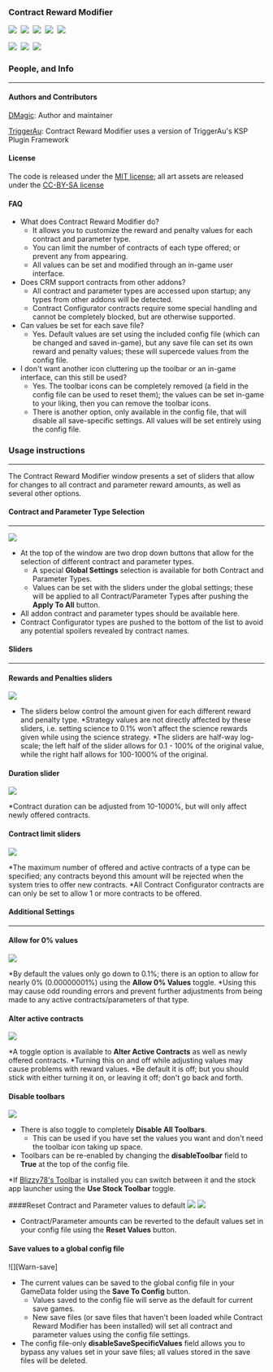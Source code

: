### **Contract Reward Modifier**
[![][shield:support-ksp]][KSP:developers]&nbsp;
[![][shield:ckan]][CKAN:org]&nbsp;
[![][shield:license-mit]][CRMLicense]&nbsp;
[![][shield:license-cc-by-sa]][CRMLicense]&nbsp;
![][CRM:FullWindow]

[![][shield:support-toolbar]][toolbar:release]&nbsp;
[![][shield:support-ccfg]][cconfig:release]&nbsp;
[![][shield:support-cwplus]][cwplus:release]&nbsp;


### People, and Info
-------------------------------------------

#### Authors and Contributors

[DMagic][DMagic]: Author and maintainer

[TriggerAu][TriggerAu]: Contract Reward Modifier uses a version of TriggerAu's KSP Plugin Framework

#### License

The code is released under the [MIT license][CRMLicense]; all art assets are released under the [CC-BY-SA license][CRMLicense]

#### FAQ

  * What does Contract Reward Modifier do?
     * It allows you to customize the reward and penalty values for each contract and parameter type.
	 * You can limit the number of contracts of each type offered; or prevent any from appearing.
	 * All values can be set and modified through an in-game user interface.
  * Does CRM support contracts from other addons?
     * All contract and parameter types are accessed upon startup; any types from other addons will be detected.
	 * Contract Configurator contracts require some special handling and cannot be completely blocked, but are otherwise supported.
  * Can values be set for each save file?
     * Yes. Default values are set using the included config file (which can be changed and saved in-game), but any save file can set its own reward and penalty values; these will supercede values from the config file.
  * I don't want another icon cluttering up the toolbar or an in-game interface, can this still be used?
     * Yes. The toolbar icons can be completely removed (a field in the config file can be used to reset them); the values can be set in-game to your liking, then you can remove the toolbar icons.
	 * There is another option, only available in the config file, that will disable all save-specific settings. All values will be set entirely using the config file.
	 
### Usage instructions
------------------------------------------

The Contract Reward Modifier window presents a set of sliders that allow for changes to all contract and parameter reward amounts, as well as several other options.

#### Contract and Parameter Type Selection
------------------------------------------

![][CRM:DropDowns]

  * At the top of the window are two drop down buttons that allow for the selection of different contract and parameter types.
    * A special **Global Settings** selection is available for both Contract and Parameter Types.
    * Values can be set with the sliders under the global settings; these will be applied to all Contract/Parameter Types after pushing the **Apply To All** button.
  * All addon contract and parameter types should be available here.
  * Contract Configurator types are pushed to the bottom of the list to avoid any potential spoilers revealed by contract names.
  
  
#### Sliders
---------------------------------------------

#### Rewards and Penalties sliders
![][CRM:Slider-reward]

  * The sliders below control the amount given for each different reward and penalty type.
  *Strategy values are not directly affected by these sliders, i.e. setting science to 0.1% won't affect the science rewards given while using the science strategy.
  *The sliders are half-way log-scale; the left half of the slider allows for 0.1 - 100% of the original value, while the right half allows for 100-1000% of the original.
  
#### Duration slider
![][CRM:Slider-duration]

  *Contract duration can be adjusted from 10-1000%, but will only affect newly offered contracts.
  
#### Contract limit sliders
![][CRM:Slider-limits]

  *The maximum number of offered and active contracts of a type can be specified; any contracts beyond this amount will be rejected when the system tries to offer new contracts.
  *All Contract Configurator contracts are can only be set to allow 1 or more contracts to be offered.

#### Additional Settings
-----------------------------------------

#### Allow for 0% values
![][CRM:Warn-zero]

  *By default the values only go down to 0.1%; there is an option to allow for nearly 0% (0.00000001%) using the **Allow 0% Values** toggle.
    *Using this may cause odd rounding errors and prevent further adjustments from being made to any active contracts/parameters of that type.

#### Alter active contracts
![][CRM:Warn-alteractive]

  *A toggle option is available to **Alter Active Contracts** as well as newly offered contracts.
    *Turning this on and off while adjusting values may cause problems with reward values.
    *Be default it is off; but you should stick with either turning it on, or leaving it off; don't go back and forth.
 
#### Disable toolbars
![][CRM:Warn-toolbar]

  * There is also toggle to completely **Disable All Toolbars**.
    * This can be used if you have set the values you want and don't need the toolbar icon taking up space.
  * Toolbars can be re-enabled by changing the **disableToolbar** field to **True** at the top of the config file. 
  
  *If [Blizzy78's Toolbar][toolbar:release] is installed you can switch between it and the stock app launcher using the **Use Stock Toolbar** toggle.

####Reset Contract and Parameter values to default
![][CRM:Reset-contract]
![][CRM:Reset-param]

  * Contract/Parameter amounts can be reverted to the default values set in your config file using the **Reset Values** button.

#### Save values to a global config file
![][Warn-save]
  
  * The current values can be saved to the global config file in your GameData folder using the **Save To Config** button.
    * Values saved to the config file will serve as the default for current save games.
    * New save files (or save files that haven't been loaded while Contract Reward Modifier has been installed) will set all contract and parameter values using the config file settings.
  * The config file-only **disableSaveSpecificValues** field allows you to bypass any values set in your save files; all values stored in the save files will be deleted.


[DMagic]: http://forum.kerbalspaceprogram.com/members/59127
[TriggerAu]: http://forum.kerbalspaceprogram.com/members/59550

[CRM:FullWindow]: http://i.imgur.com/FdXv5C1.jpg
[CRM:DropDowns]: http://i.imgur.com/KmoIB5P.jpg?1
[CRM:Slider-reward]: http://i.imgur.com/OTtx8q7.jpg?1
[CRM:Slider-limits]: http://i.imgur.com/qBOKqLb.jpg?1
[CRM:Slider-duration]: http://i.imgur.com/k2PJ0LS.jpg?1
[CRM:Warn-zero]: http://i.imgur.com/ZxSEPjB.jpg?1
[CRM:Warn-alteractive]: http://i.imgur.com/KTrAboK.jpg?1
[CRM:Warn-toolbar]: http://i.imgur.com/v0k6BMW.jpg?1
[CRM:Reset-contract]: http://i.imgur.com/B1wir2M.jpg?1
[CRM:Reset-param]: http://i.imgur.com/PxYzX7x.jpg?1
[CRM:Warn-save]: http://i.imgur.com/tveX99k.jpg?1 

[KSP:developers]: https://kerbalspaceprogram.com/index.php
[CKAN:org]: http://ksp-ckan.org/
[CRMLicense]: https://github.com/DMagic1/Contract-Modifier/blob/master/GameData/ContractRewardModifier/License.txt

[cconfig:release]: http://forum.kerbalspaceprogram.com/threads/101604
[toolbar:release]: http://forum.kerbalspaceprogram.com/threads/60863
[cwplus:release]: http://forum.kerbalspaceprogram.com/threads/91034

[shield:license-mit]: http://img.shields.io/:license-mit-a31f34.svg
[shield:license-cc-by-sa]: http://img.shields.io/badge/license-CC%20BY--SA-green.svg
[shield:support-ksp]: http://img.shields.io/badge/for%20KSP-v0.90-bad455.svg
[shield:ckan]: https://img.shields.io/badge/CKAN-Indexed-brightgreen.svg
[shield:support-toolbar]: http://img.shields.io/badge/works%20with%20Blizzy's%20Toolbar-1.7.8-7c69c0.svg
[shield:support-ccfg]: https://img.shields.io/badge/works%20with%20Contract%20Configurator-7.0-yellowgreen.svg
[shield:support-cwplus]: https://img.shields.io/badge/works%20with%20Contracts%20Window%20%2B-4.0-orange.svg